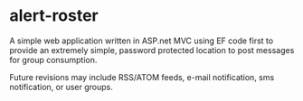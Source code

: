 alert-roster
============

A simple web application written in ASP.net MVC using EF code first to provide an extremely simple, password protected location to post messages for group consumption.

Future revisions may include RSS/ATOM feeds, e-mail notification, sms notification, or user groups.
